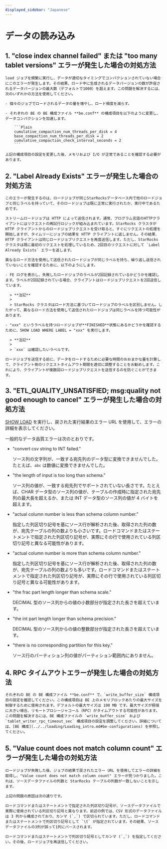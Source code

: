```yaml
---
displayed_sidebar: "Japanese"
---
```


# データの読み込み

## 1. "close index channel failed" または "too many tablet versions" エラーが発生した場合の対処方法

	load ジョブを頻繁に実行し、データが適切なタイミングでコンパクションされていない場合にこのエラーが発生します。その結果、ロード中に生成されるデータバージョンの数が許容されるデータバージョンの最大数（デフォルトで1000）を超えます。この問題を解決するには、次のいずれかの方法を使用してください。

	- 個々のジョブでロードされるデータの量を増やし、ロード頻度を減らす。

	- それぞれの BE の BE 構成ファイル **be.conf** の構成項目を以下のように変更し、データコンパクションを加速します。

        ```Plain
        cumulative_compaction_num_threads_per_disk = 4
        base_compaction_num_threads_per_disk = 2
        cumulative_compaction_check_interval_seconds = 2
        ```

    上記の構成項目の設定を変更した後、メモリおよび I/O が正常であることを確認する必要があります。

## 2. "Label Already Exists" エラーが発生した場合の対処方法

	このエラーが発生するのは、ロードジョブが同じStarRocksデータベース内で他のロードジョブと同じラベルを持っていて、そのロードジョブは既に正常に実行されたか、実行中であるためです。

	ストリームロードジョブは HTTP によって送信されます。通常、プログラム言語のHTTPクライアントにはリクエストの再試行ロジックが組み込まれています。StarRocks クラスタが HTTP クライアントからのロードジョブリクエストを受け取ると、すぐにリクエストの処理を開始しますが、タイムリーにジョブの結果を HTTP クライアントに返しません。その結果、HTTP クライアントは同じロードジョブリクエストを再度送信します。ただし、StarRocks クラスタは既に最初のリクエストを処理しているため、2回目のリクエストに対して `Label Already Exists` エラーを返します。

	異なるロード方法を使用して送信されたロードジョブが同じラベルを持ち、繰り返し送信されていないことを確認するために、以下のようにします。

	- FE ログを表示し、失敗したロードジョブのラベルが2回記録されているかどうかを確認します。ラベルが2回記録されている場合、クライアントはロードジョブリクエストを2回送信しています。

  	  > **注記**
  	  >
      > StarRocks クラスタはロード方法に基づいてロードジョブのラベルを区別しません。したがって、異なるロード方法を使用して送信されたロードジョブは同じラベルを持つ可能性があります。

	- "xxx" というラベルを持つロードジョブが**FINISHED**状態にあるかどうかを確認するために、SHOW LOAD WHERE LABEL = "xxx" を実行します。

	  > **注記**
	  >
	  > `xxx` は確認したいラベルです。

	ロードジョブを送信する前に、データをロードするために必要な時間のおおまかな量を計算して、クライアント側のリクエストタイムアウト期間を適切に調整することをお勧めします。これにより、クライアントが複数回ロードジョブリクエストを送信するのを防ぐことができます。

## 3. "ETL_QUALITY_UNSATISFIED; msg:quality not good enough to cancel" エラーが発生した場合の対処方法

[SHOW LOAD](../../sql-reference/sql-statements/data-manipulation/SHOW_LOAD.md) を実行し、戻された実行結果のエラー URL を使用して、エラーの詳細を表示してください。

一般的なデータ品質エラーは次のとおりです。

- "convert csv string to INT failed."
  
  ソース列の文字列が、一致する宛先列のデータ型に変換できませんでした。たとえば、`abc` は数値に変換できませんでした。

- "the length of input is too long than schema."
  
  ソース列の値が、一致する宛先列でサポートされていない長さです。たとえば、CHAR データ型のソース列の値が、テーブルの作成時に指定された宛先列の最大長を超えるか、または INT データ型のソース列の値が 4 バイトを超えます。

- "actual column number is less than schema column number."
  
  指定した列区切り記号を基にソース行が解析された後、取得された列の数が、宛先テーブルの列の数よりも小さいです。ロードコマンドまたはステートメントで指定された列区切り記号が、実際にその行で使用されている列区切り記号と異なる可能性があります。

- "actual column number is more than schema column number."
  
  指定した列区切り記号を基にソース行が解析された後、取得された列の数が、宛先テーブルの列の数よりも多いです。ロードコマンドまたはステートメントで指定された列区切り記号が、実際にその行で使用されている列区切り記号と異なる可能性があります。

- "the frac part length longer than schema scale."
  
  DECIMAL 型のソース列からの値の小数部分が指定された長さを超えています。

- "the int part length longer than schema precision."
  
  DECIMAL 型のソース列からの値の整数部分が指定された長さを超えています。

- "there is no corresponding partition for this key."
  
  ソース行のパーティション列の値がパーティション範囲内にありません。

## 4. RPC タイムアウトエラーが発生した場合の対処方法

	それぞれの BE の BE 構成ファイル **be.conf** で、`write_buffer_size` 構成項目の設定を確認してください。この構成項目は BE 上のメモリブロックあたりの最大サイズを制御するために使用されます。デフォルトの最大サイズは 100 MB です。最大サイズが極端に大きい場合、リモートプロシージャコール（RPC）がタイムアウトする可能性があります。この問題を解決するには、BE 構成ファイルの `write_buffer_size` および `tablet_writer_rpc_timeout_sec` 構成項目の設定を調整してください。詳細については、[BE 構成](../../loading/Loading_intro.md#be-configurations) を参照してください。

## 5. "Value count does not match column count" エラーが発生した場合の対処方法

	ロードジョブが失敗した後、ジョブの結果で戻されたエラー URL を使用してエラーの詳細を取得し、"Value count does not match column count" エラーが見つかりました。これは、ソースデータファイルの列数と StarRocks テーブルの列数が一致しないことを示します。

	上記の問題の原因は次の通りです。

	ロードコマンドまたはステートメントで指定された列区切り記号が、ソースデータファイルで実際に使用されている列区切り記号と異なります。前述の例では、CSV 形式のデータファイルは 3 列から構成されており、カンマ (`,`) で区切られています。ただし、ロードコマンドまたはステートメントで列区切り記号として `\t` が指定されています。その結果、ソースデータファイルの3列が誤って1列にパースされます。

	ロードコマンドまたはステートメントで列区切り記号としてカンマ (`,`) を指定してください。その後、ロードジョブを再送信してください。